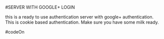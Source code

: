 #SERVER WITH GOOGLE+ LOGIN

this is a ready to use authentication server with google+ authentication. This is
cookie based authentication. Make sure you have some milk ready.


#codeOn
